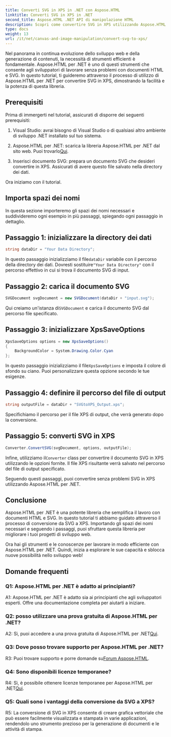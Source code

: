 ```yaml
---
title: Converti SVG in XPS in .NET con Aspose.HTML
linktitle: Converti SVG in XPS in .NET
second_title: Aspose.HTML .NET API di manipolazione HTML
description: Scopri come convertire SVG in XPS utilizzando Aspose.HTML per .NET. Potenzia il tuo sviluppo web con questa potente libreria.
type: docs
weight: 13
url: /it/net/canvas-and-image-manipulation/convert-svg-to-xps/
---
```


Nel panorama in continua evoluzione dello sviluppo web e della generazione di contenuti, la necessità di strumenti efficienti è fondamentale. Aspose.HTML per .NET è uno di questi strumenti che consente agli sviluppatori di lavorare senza problemi con documenti HTML e SVG. In questo tutorial, ti guideremo attraverso il processo di utilizzo di Aspose.HTML per .NET per convertire SVG in XPS, dimostrando la facilità e la potenza di questa libreria.

## Prerequisiti

Prima di immergerti nel tutorial, assicurati di disporre dei seguenti prerequisiti:

1. Visual Studio: avrai bisogno di Visual Studio o di qualsiasi altro ambiente di sviluppo .NET installato sul tuo sistema.

2.  Aspose.HTML per .NET: scarica la libreria Aspose.HTML per .NET dal sito web. Puoi trovarlo[Qui](https://releases.aspose.com/html/net/).

3. Inserisci documento SVG: prepara un documento SVG che desideri convertire in XPS. Assicurati di avere questo file salvato nella directory dei dati.

Ora iniziamo con il tutorial.

## Importa spazi dei nomi

In questa sezione importeremo gli spazi dei nomi necessari e suddivideremo ogni esempio in più passaggi, spiegando ogni passaggio in dettaglio.

## Passaggio 1: inizializzare la directory dei dati

```csharp
string dataDir = "Your Data Directory";
```

 In questo passaggio inizializziamo il file`dataDir` variabile con il percorso della directory dei dati. Dovresti sostituire`"Your Data Directory"` con il percorso effettivo in cui si trova il documento SVG di input.

## Passaggio 2: carica il documento SVG

```csharp
SVGDocument svgDocument = new SVGDocument(dataDir + "input.svg");
```

 Qui creiamo un'istanza di`SVGDocument` e carica il documento SVG dal percorso file specificato.

## Passaggio 3: inizializzare XpsSaveOptions

```csharp
XpsSaveOptions options = new XpsSaveOptions()
{
    BackgroundColor = System.Drawing.Color.Cyan
};
```

 In questo passaggio inizializziamo il file`XpsSaveOptions` e imposta il colore di sfondo su ciano. Puoi personalizzare questa opzione secondo le tue esigenze.

## Passaggio 4: definire il percorso del file di output

```csharp
string outputFile = dataDir + "SVGtoXPS_Output.xps";
```

Specifichiamo il percorso per il file XPS di output, che verrà generato dopo la conversione.

## Passaggio 5: converti SVG in XPS

```csharp
Converter.ConvertSVG(svgDocument, options, outputFile);
```

 Infine, utilizziamo il`Converter` class per convertire il documento SVG in XPS utilizzando le opzioni fornite. Il file XPS risultante verrà salvato nel percorso del file di output specificato.

Seguendo questi passaggi, puoi convertire senza problemi SVG in XPS utilizzando Aspose.HTML per .NET.

## Conclusione

Aspose.HTML per .NET è una potente libreria che semplifica il lavoro con documenti HTML e SVG. In questo tutorial ti abbiamo guidato attraverso il processo di conversione da SVG a XPS. Importando gli spazi dei nomi necessari e seguendo i passaggi, puoi sfruttare questa libreria per migliorare i tuoi progetti di sviluppo web.

Ora hai gli strumenti e le conoscenze per lavorare in modo efficiente con Aspose.HTML per .NET. Quindi, inizia a esplorare le sue capacità e sblocca nuove possibilità nello sviluppo web!

## Domande frequenti

### Q1: Aspose.HTML per .NET è adatto ai principianti?

A1: Aspose.HTML per .NET è adatto sia ai principianti che agli sviluppatori esperti. Offre una documentazione completa per aiutarti a iniziare.

### Q2: posso utilizzare una prova gratuita di Aspose.HTML per .NET?

 A2: Sì, puoi accedere a una prova gratuita di Aspose.HTML per .NET[Qui](https://releases.aspose.com/).

### Q3: Dove posso trovare supporto per Aspose.HTML per .NET?

 R3: Puoi trovare supporto e porre domande su[Forum Aspose.HTML](https://forum.aspose.com/).

### Q4: Sono disponibili licenze temporanee?

 R4: Sì, è possibile ottenere licenze temporanee per Aspose.HTML per .NET[Qui](https://purchase.aspose.com/temporary-license/).

### Q5: Quali sono i vantaggi della conversione da SVG a XPS?

R5: La conversione di SVG in XPS consente di creare grafica vettoriale che può essere facilmente visualizzata e stampata in varie applicazioni, rendendolo uno strumento prezioso per la generazione di documenti e le attività di stampa.